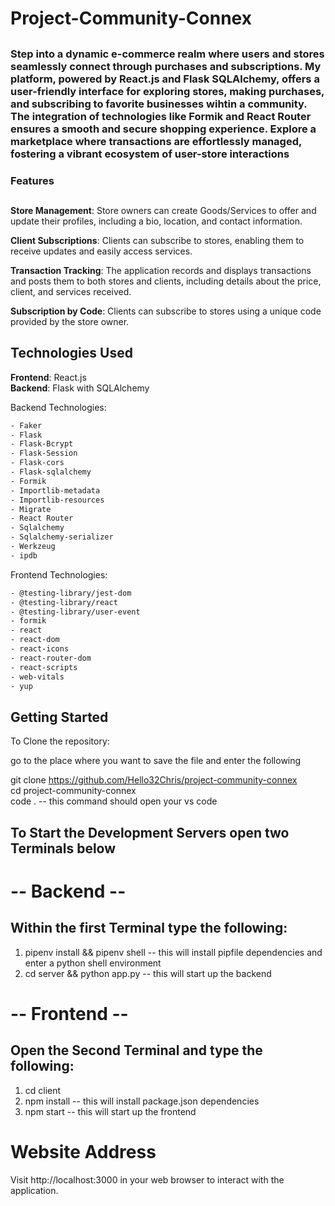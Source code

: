 # Project-Community-Connex
##

### Step into a dynamic e-commerce realm where users and stores seamlessly connect through purchases and subscriptions. My platform, powered by React.js and Flask SQLAlchemy, offers a user-friendly interface for exploring stores, making purchases, and subscribing to favorite businesses wihtin a community. The integration of technologies like Formik and React Router ensures a smooth and secure shopping experience. Explore a marketplace where transactions are effortlessly managed, fostering a vibrant ecosystem of user-store interactions

### Features
##
**Store Management**: Store owners can create Goods/Services to offer and update their profiles, including a bio, location, and contact information.

**Client Subscriptions**: Clients can subscribe to stores, enabling them to receive updates and easily access services.

**Transaction Tracking**: The application records and displays transactions and posts them to both stores and clients, including details about the price, client, and services received.

**Subscription by Code**: Clients can subscribe to stores using a unique code provided by the store owner.

## Technologies Used
**Frontend**: React.js  
**Backend**: Flask with SQLAlchemy

Backend Technologies: 
```bash
- Faker
- Flask
- Flask-Bcrypt
- Flask-Session
- Flask-cors
- Flask-sqlalchemy
- Formik
- Importlib-metadata
- Importlib-resources
- Migrate
- React Router
- Sqlalchemy
- Sqlalchemy-serializer
- Werkzeug
- ipdb
```
Frontend Technologies:
```bash
- @testing-library/jest-dom
- @testing-library/react
- @testing-library/user-event
- formik
- react
- react-dom
- react-icons
- react-router-dom
- react-scripts
- web-vitals
- yup
```
## Getting Started

To Clone the repository:

go to the place where you want to save the file and enter the following  

git clone https://github.com/Hello32Chris/project-community-connex  
cd project-community-connex  
code . -- this command should open your vs code


## To Start the Development Servers open two Terminals below
# -- Backend --
## Within the first Terminal type the following:
1. pipenv install && pipenv shell -- this will install pipfile dependencies and enter a python shell environment
2. cd server && python app.py -- this will start up the backend


# -- Frontend --
## Open the Second Terminal and type the following:
1. cd client
2. npm install -- this will install package.json dependencies
3. npm start -- this will start up the frontend

# Website Address

Visit http://localhost:3000 in your web browser to interact with the application.
